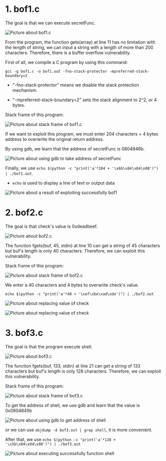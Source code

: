 # 1. bof1.c

The goal is that we can execute secretFunc.

![Picture about bof1.c](/Chapter-2/imgs/bof1/bof1.png)

From the program, the function gets(array) at line 11 has no limitation with the length of string, we can input a string with a length of more than 200 characters. Therefore, there is a buffer overflow vulnerability.

First of all, we compile a C program by using this command:

`gcc -g bof1.c -o bof1.out -fno-stack-protector -mpreferred-stack-boundary=2`

- "-fno-stack-protector" means we disable the stack protection mechanism.

- "-mpreferred-stack-boundary=2" sets the stack alignment to 2^2, or 4 bytes.

Stack frame of this program:

![Picture about stack frame of bof1.c](/Chapter-2/imgs/bof1/bof1-Stack-Frame.png)

If we want to exploit this program, we must enter 204 characters + 4 bytes address to overwrite the original return address.

By using gdb, we learn that the address of secretFunc is 0804846b.

![Picture about using gdb to take address of secretFunc](/Chapter-2/imgs/bof1/bof1-gdb.png)


Finally, we use `echo $(python -c "print('a'*204 + '\x6b\x84\x04\x08')") | ./bof1.out`.

- `echo` is used to display a line of text or output data

![Picture about a result of exploiting successfully bof1](/Chapter-2/imgs/bof1/bof1-result.png)

# 2. bof2.c

The goal is that check's value is 0xdeadbeef.

![Picture about bof2.c](/Chapter-2/imgs/bof2/bof2.png)

The function fgets(buf, 45, stdin) at line 10 can get a string of 45 characters but buf's length is only 40 characters. Therefore, we can exploit this vulnerability.

Stack frame of this program:

![Picture about stack frame of bof2.c](/Chapter-2/imgs/bof2/bof2-Stack-Frame.png)

We enter a 40 characters and 4 bytes to overwrite check's value.

`echo $(python -c "print('a'*40 + '\xef\xbe\xad\xde')") | ./bof2.out`

![Picture about replacing value of check](/Chapter-2/imgs/bof2/bof2-result-1.png)

![Picture about replacing value of check](/Chapter-2/imgs/bof2/bof2-result-2.png)

# 3. bof3.c

The goal is that the program execute shell.

![Picture about bof3.c](/Chapter-2/imgs/bof3/bof3.png)

The function fgets(buf, 133, stdin) at line 21 can get a string of 133 characters but buf's length is only 128 characters. Therefore, we can exploit this vulnerability.

Stack frame of this program:

![Picture about stack frame of bof3.c](/Chapter-2/imgs/bof3/bof3-Stack-Frame.png)

To get the address of shell, we use gdb and learn that the value is 0x0804845b

![Picture about using gdb to get address of shell](/Chapter-2/imgs/bof3/bof3-gdb.png)

or we can use `objdump -d bof3.out | grep shell`, it is more convenient.

After that, we use `echo $(python -c "print('a'*128 + '\x5b\x84\x04\x08')") | ./bof3.out`

![Picture about executing successfully function shell](/Chapter-2/imgs/bof3/bof3-result.png)
